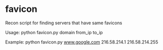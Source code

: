 # favicon
Recon script for finding servers that have same favicons

Usage: python favicon.py domain from_ip to_ip

Example: python favicon.py www.google.com 216.58.214.1 216.58.214.255
